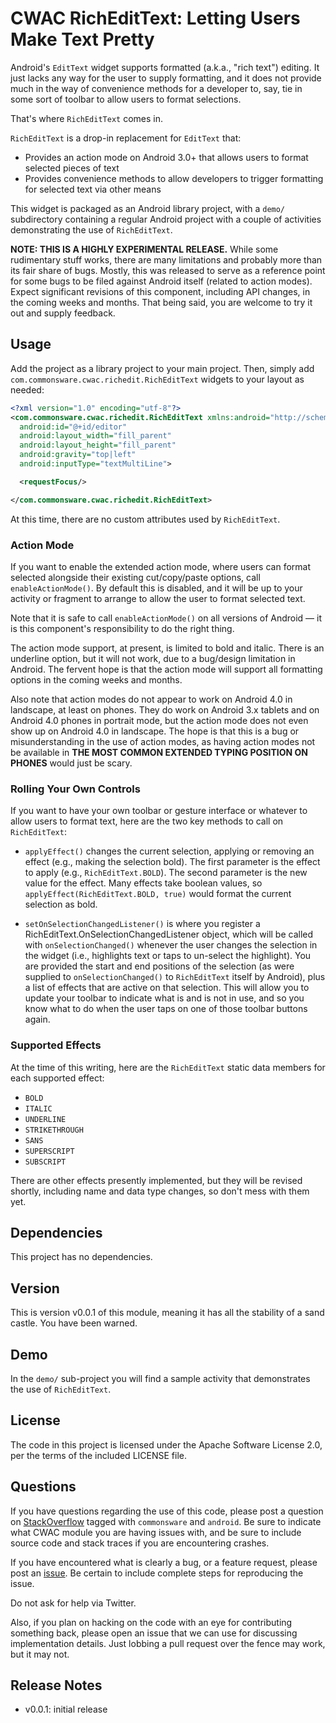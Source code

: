 CWAC RichEditText: Letting Users Make Text Pretty
=================================================

Android's `EditText` widget supports formatted (a.k.a.,
"rich text") editing. It just lacks any way for the user
to supply formatting, and it does not provide much in the
way of convenience methods for a developer to, say, tie
in some sort of toolbar to allow users to format selections.

That's where `RichEditText` comes in.

`RichEditText` is a drop-in replacement for `EditText` that:

- Provides an action mode on Android 3.0+ that allows
users to format selected pieces of text
- Provides convenience methods to allow developers to 
trigger formatting for selected text via other means

This widget is packaged as an Android library project, with
a `demo/` subdirectory containing a regular Android project
with a couple of activities demonstrating the use of
`RichEditText`.

**NOTE: THIS IS A HIGHLY EXPERIMENTAL RELEASE.** While some
rudimentary stuff works, there are many limitations and
probably more than its fair share of bugs. Mostly, this was
released to serve as a reference point for some bugs to be
filed against Android itself (related to action modes).
Expect significant revisions of this component, including
API changes, in the coming weeks and months. That being said,
you are welcome to try it out and supply feedback.

Usage
-----
Add the project as a library project to your main project.
Then, simply add `com.commonsware.cwac.richedit.RichEditText`
widgets to your layout as needed:

```xml
<?xml version="1.0" encoding="utf-8"?>
<com.commonsware.cwac.richedit.RichEditText xmlns:android="http://schemas.android.com/apk/res/android"
  android:id="@+id/editor"
  android:layout_width="fill_parent"
  android:layout_height="fill_parent"
  android:gravity="top|left"
  android:inputType="textMultiLine">

  <requestFocus/>

</com.commonsware.cwac.richedit.RichEditText>
```
At this time, there are no custom attributes used by
`RichEditText`.

### Action Mode

If you want to enable the extended action mode, where users
can format selected alongside their existing cut/copy/paste
options, call `enableActionMode()`. By default this is disabled,
and it will be up to your activity or fragment to arrange
to allow the user to format selected text.

Note that it is safe to call `enableActionMode()` on all
versions of Android &mdash; it is this component's responsibility
to do the right thing.

The action mode support, at present, is limited to bold
and italic. There is an underline option, but it will not
work, due to a bug/design limitation in Android. The fervent
hope is that the action mode will support all formatting options
in the coming weeks and months.

Also note that action modes do not appear to work on Android 4.0
in landscape, at least on phones. They do work on Android 3.x
tablets and on Android 4.0 phones in portrait mode, but the
action mode does not even show up on Android 4.0 in landscape.
The hope is that this is a bug or misunderstanding in the
use of action modes, as having action modes not be available
in **THE MOST COMMON EXTENDED TYPING POSITION ON PHONES** would just
be scary.

### Rolling Your Own Controls

If you want to have your own toolbar or gesture interface or
whatever to allow users to format text, here are the two key
methods to call on `RichEditText`:

- `applyEffect()` changes the current selection, applying
or removing an effect (e.g., making the selection bold). The
first parameter is the effect to apply (e.g., `RichEditText.BOLD`).
The second parameter is the new value for the effect. Many
effects take boolean values, so `applyEffect(RichEditText.BOLD, true)`
would format the current selection as bold.

- `setOnSelectionChangedListener()` is where you register a
RichEditText.OnSelectionChangedListener object, which will
be called with `onSelectionChanged()` whenever the user changes
the selection in the widget (i.e., highlights text or taps
to un-select the highlight). You are provided the start and
end positions of the selection (as were supplied to `onSelectionChanged()`
to `RichEditText` itself by Android), plus a list of effects
that are active on that selection. This will allow you to 
update your toolbar to indicate what is and is not in use,
and so you know what to do when the user taps on one of
those toolbar buttons again.

### Supported Effects

At the time of this writing, here are the `RichEditText`
static data members for each supported effect:

- `BOLD`
- `ITALIC`
- `UNDERLINE`
- `STRIKETHROUGH`
- `SANS`
- `SUPERSCRIPT`
- `SUBSCRIPT`

There are other effects presently implemented, but they
will be revised shortly, including name and data type
changes, so don't mess with them yet.

Dependencies
------------
This project has no dependencies.

Version
-------
This is version v0.0.1 of this module, meaning it has all
the stability of a sand castle. You have been warned.

Demo
----
In the `demo/` sub-project you will find
a sample activity that demonstrates the use of `RichEditText`.

License
-------
The code in this project is licensed under the Apache
Software License 2.0, per the terms of the included LICENSE
file.

Questions
---------
If you have questions regarding the use of this code, please post a question
on [StackOverflow](http://stackoverflow.com/questions/ask) tagged with `commonsware` and `android`. Be sure to indicate
what CWAC module you are having issues with, and be sure to include source code 
and stack traces if you are encountering crashes.

If you have encountered what is clearly a bug, or a feature request,
please post an [issue](https://github.com/commonsguy/cwac-endless/issues).
Be certain to include complete steps for reproducing the issue.

Do not ask for help via Twitter.

Also, if you plan on hacking
on the code with an eye for contributing something back,
please open an issue that we can use for discussing
implementation details. Just lobbing a pull request over
the fence may work, but it may not.

Release Notes
-------------
* v0.0.1: initial release
